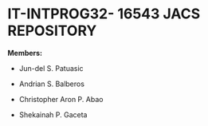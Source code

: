 # IT-INTPROG32- 16543 JACS REPOSITORY 
**Members:** 
- Jun-del S. Patuasic
* Andrian S. Balberos
+ Christopher Aron P. Abao
- Shekainah P. Gaceta
